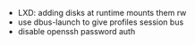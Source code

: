 - LXD: adding disks at runtime mounts them rw
- use dbus-launch to give profiles session bus 
- disable openssh password auth
